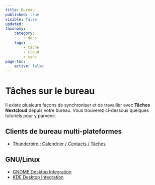 ```yaml
---
title: Bureau
published: true
visible: false
updated:
taxonomy:
    category:
        - docs
    tags:
        - tâche
        - cloud
        - sync
page-toc:
    active: false
---
```


# Tâches sur le bureau

Il existe plusieurs façons de synchroniser et de travailler avec **Tâches Nextcloud** depuis votre bureau. Vous trouverez ci-dessous quelques tutoriels pour y parvenir.

## Clients de bureau multi-plateformes
 - [Thunderbird : Calendrier / Contacts / Tâches](/tutorials/cloud/clients/desktop/multiplatform/thunderbird-calendar-contacts)

## GNU/Linux
 - [GNOME Desktop Integration](/tutorials/cloud/clients/desktop/gnu-linux/gnome-desktop-integration)
 - [KDE Desktop Integration](/tutorials/cloud/clients/desktop/gnu-linux/kde-desktop-integration)
